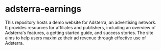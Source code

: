 # adsterra-earnings
This repository hosts a demo website for Adsterra, an advertising network. It provides resources for affiliates and publishers, including an overview of Adsterra's features, a getting started guide, and success stories. The site aims to help users maximize their ad revenue through effective use of Adsterra.
